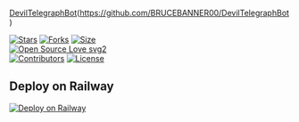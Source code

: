 [DevilTelegraphBot](https://telegra.ph/file/28a1c01879700cbbd34cb.jpg)(https://github.com/BRUCEBANNER00/DevilTelegraphBot)


[![Stars](https://img.shields.io/github/stars/BRUCEBANNER00/DevilTelegraphBot?style=flat-square&color=yellow)](https://github.com/BRUCEBANNER00/DevilTelegraphBot/stargazers)
[![Forks](https://img.shields.io/github/forks/BRUCEBANNER00/DevilTelegraphBot?style=flat-square&color=orange)](https://github.com/BRUCEBANNER00/DevilTelegraphBot/fork)
[![Size](https://img.shields.io/github/repo-size/BRUCEBANNER00/DevilTelegraphBot?style=flat-square&color=green)](https://github.com/BRUCEBANNER00/DevilTelegraphBot/)   
[![Open Source Love svg2](https://badges.frapsoft.com/os/v2/open-source.svg?v=103)](https://github.com/BRUCEBANNER00/DevilTelegraphBot)   
[![Contributors](https://img.shields.io/github/contributors/BRUCEBANNER00/DevilTelegraphBot?style=flat-square&color=green)](https://github.com/BRUCEBANNER00/DevilTelegraphBot/graphs/contributors)
[![License](https://img.shields.io/badge/License-MIT-red)](https://github.com/BRUCEBANNER00/DevilTelegraphBot/blob/main/LICENSE)


## Deploy on Railway
[![Deploy on Railway](https://railway.app/button.svg)](https://railway.app/new/template/JVwPpg?referralCode=WsWijN)
